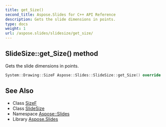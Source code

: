 ```yaml
---
title: get_Size()
second_title: Aspose.Slides for C++ API Reference
description: Gets the slide dimensions in points.
type: docs
weight: 1
url: /aspose.slides/slidesize/get_size/
---
```

## SlideSize::get_Size() method


Gets the slide dimensions in points.

```cpp
System::Drawing::SizeF Aspose::Slides::SlideSize::get_Size() override
```

## See Also

* Class [SizeF](../../../system.drawing/sizef/)
* Class [SlideSize](../)
* Namespace [Aspose::Slides](../../)
* Library [Aspose.Slides](../../../)
